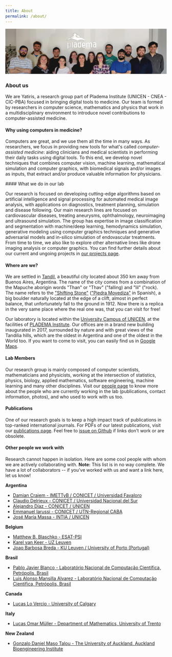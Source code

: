 ```yaml
---
title: About
permalink: /about/
---
```


![The team](/images/people/staff.png)

### About us
We are Yatiris, a research group part of Pladema Institute (UNICEN - CNEA - CIC-PBA) focused in bringing digital tools to medicine. Our team is formed by researchers in computer science, mathematics and physics that work in a multidisciplinary environment to introduce novel contributions to computer-assisted medicine.

#### Why using computers in medicine?

Computers are great, and we use them all the time in many ways. As researchers, we focus in providing new tools for what's called *computer-assisted medicine*: aiding clinicians and medical scientists in performing their daily tasks using digital tools. To this end, we develop novel techniques that combines computer vision, machine learning, mathematical simulation and computer graphics, with biomedical signals and/or images as inputs, that extract and/or produce valuable information for physicians. 

#### What we do in our lab

Our research is focused on developing cutting-edge algorithms based on artificial intelligence and signal processing for automated medical image analysis, with applications on diagnostics, treatment planning, simulation and disease following. Our main research lines are focused on cardiovascular diseases, treating aneurysms, ophthalmology, neuroimaging and ultrasound simulation. The group has expertise in image classification and segmentation with machine/deep learning, hemodynamics simulation, generative modeling using computer graphics techniques and generative adversarial models and in-silico simulation of endovascular treatments. From time to time, we also like to explore other alternative lines like drone imaging analysis or computer graphics. You can find further details about our current and ungoing projects in [our projects page](http://yatiris.github.io/our-projects/).

#### Where are we?

We are settled in [Tandil](https://www.google.com/search?q=tandil+paisajes&safe=off&rlz=1C5CHFA_enAR697AR697&sxsrf=ALeKk0314AtWj0vRTvGWf947Ueu2WznJFA:1625328047976&source=lnms&tbm=isch&sa=X&ved=2ahUKEwiz9cTnosfxAhWYLLkGHc7GBw8Q_AUoAXoECAEQAw&biw=2048&bih=1112), a beautiful city located about 350 km away from Buenos Aires, Argentina. The name of the city comes from a combination of the Mapuche aborigin words "Than" or "Thav" ("falling) and "lil" ("rock). The name refers to the ["Shifting Stone"](https://www.atlasobscura.com/places/la-piedra-movediza) (["Piedra Movediza"](https://es.wikipedia.org/wiki/Piedra_movediza_de_Tandil) in Spanish), a big boulder naturally located at the edge of a clift, almost in perfect balance, that unfortunately fall to the ground in 1912. Now there is a replica in the very same place where the real one was, that you can visit for free!

Our laboratory is located within the [University Campus of UNICEN](https://www.youtube.com/watch?v=miTddkRzVN0), at the facilities of [PLADEMA Institute](http://www.pladema.net). Our offices are in a brand new building inaugurated in 2017, surrounded by nature and with great views of the Tandilia hills, which are the oldest in Argentina and one of the oldest in the World too. If you want to come to visit, you can easily find us in [Google Maps](https://goo.gl/maps/4uDyPWATFNGYrEMSA).


#### Lab Members

Our research group is mainly composed of computer scientists, mathematicians and physicists, working at the intersection of statistics, physics, biology, applied mathematics, software engineering, machine learning and many other disciplines. Visit our [people page](http://yatiris.github.io/people/) to know more about the people who are currently working in the lab (publications, contact information, photos), and who used to work with us too.


#### Publications

One of our research goals is to keep a high impact track of publications in top-ranked international journals. For PDFs of our latest publications, visit our [publications page](http://yatiris.github.io/publication/). Feel free to [issue on Github](https://github.com/yatiris/yatiris.github.io/issues) if links don't work or are obsolete.


#### Other people we work with

Research cannot happen in isolation. Here are some cool people with whom we are actively collaborating with. **Note:** This list is in no way complete. We have a lot of collaborators -- if you've worked with us and want a link here, let us know!

**Argentina**
- [Damian Craiem - IMETTyB / CONICET / Universidad Favaloro ](https://imettyb.conicet.gov.ar/investigadores/craiem-damian/)
- [Claudio Delrieux - CONICET / Universidad Nacional del Sur](https://www.conicet.gov.ar/new_scp/detalle.php?id=48068&datos_academicos=yes&keywords=)
- [Alejandro Díaz - CONICET / UNICEN](https://scholar.google.com/citations?user=fquPJ3oAAAAJ)
- [Emmanuel Iarussi - CONICET / UTN-Regional CABA](http:/emmanueliarussi.github.io/)
- [José María Massa - INTIA / UNICEN](https://www.researchgate.net/profile/Jose_Maria_Massa)

**Belgium**
- [Matthew B. Blaschko - ESAT-PSI](http://homes.esat.kuleuven.be/~mblaschk/)
- [Karel van Keer - UZ Leuven](https://scholar.google.ca/citations?user=BBafcqwAAAAJ&hl=en)
- [Joao Barbosa Breda - KU Leuven / University of Porto (Portugal)](https://scholar.google.ca/citations?user=XamVOEUAAAAJ&hl=en)

**Brasil**
- [Pablo Javier Blanco - Laboratório Nacional de Computação Científica, Petrópolis, Brasil](http://buscatextual.cnpq.br/buscatextual/visualizacv.do?id=K4137186H0)
- [Luis Alonso Mansilla Alvarez - Laboratório Nacional de Computação Científica, Petrópolis, Brasil](https://www.researchgate.net/profile/Alonso_Alvarez)

**Canada**
- [Lucas Lo Vercio - University of Calgary](http://www.pladema.net/llovercio/) 

**Italy**
- [Lucas Omar Müller - Department of Mathematics, University of Trento](www.muller.maths.unitn.it)

**New Zealand**
- [Gonzalo Daniel Maso Talou - The University of Auckland, Auckland Bioengineering Institute](https://unidirectory.auckland.ac.nz/profile/g-masotalou)


